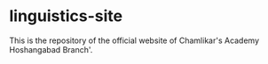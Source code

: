 # linguistics-site
This is the repository of the official website of Chamlikar's Academy Hoshangabad Branch'.
